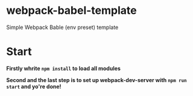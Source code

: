 # webpack-babel-template
Simple Webpack Bable (env preset) template

# Start

**Firstly whrite `npm install` to load all modules**

**Second and the last step is to set up webpack-dev-server with `npm run start` and yo're done!**
